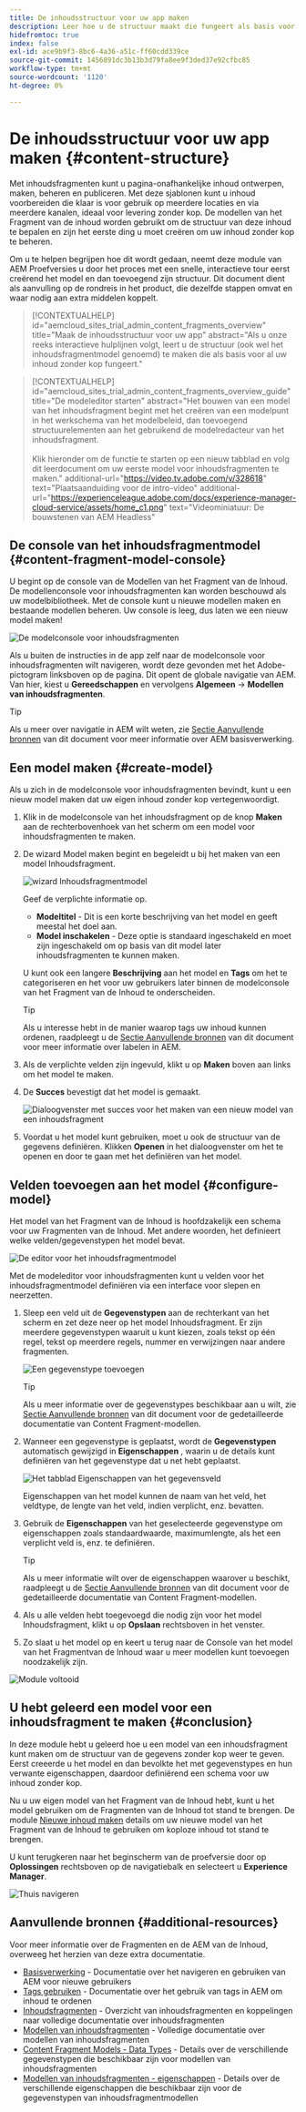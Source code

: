 ```yaml
---
title: De inhoudsstructuur voor uw app maken
description: Leer hoe u de structuur maakt die fungeert als basis voor alle inhoud zonder kop met behulp van AEM modellen van inhoudsfragmenten.
hidefromtoc: true
index: false
exl-id: ace9b9f3-8bc6-4a36-a51c-ff60cdd339ce
source-git-commit: 1456891dc3b13b3d79fa8ee9f3ded37e92cfbc85
workflow-type: tm+mt
source-wordcount: '1120'
ht-degree: 0%

---
```


# De inhoudsstructuur voor uw app maken {#content-structure}

Met inhoudsfragmenten kunt u pagina-onafhankelijke inhoud ontwerpen, maken, beheren en publiceren. Met deze sjablonen kunt u inhoud voorbereiden die klaar is voor gebruik op meerdere locaties en via meerdere kanalen, ideaal voor levering zonder kop. De modellen van het Fragment van de inhoud worden gebruikt om de structuur van deze inhoud te bepalen en zijn het eerste ding u moet creëren om uw inhoud zonder kop te beheren.

Om u te helpen begrijpen hoe dit wordt gedaan, neemt deze module van AEM Proefversies u door het proces met een snelle, interactieve tour eerst creërend het model en dan toevoegend zijn structuur. Dit document dient als aanvulling op de rondreis in het product, die dezelfde stappen omvat en waar nodig aan extra middelen koppelt.

>[!CONTEXTUALHELP]
>id="aemcloud_sites_trial_admin_content_fragments_overview"
>title="Maak de inhoudsstructuur voor uw app"
>abstract="Als u onze reeks interactieve hulplijnen volgt, leert u de structuur (ook wel het inhoudsfragmentmodel genoemd) te maken die als basis voor al uw inhoud zonder kop fungeert."

>[!CONTEXTUALHELP]
>id="aemcloud_sites_trial_admin_content_fragments_overview_guide"
>title="De modeleditor starten"
>abstract="Het bouwen van een model van het inhoudsfragment begint met het creëren van een modelpunt in het werkschema van het modelbeleid, dan toevoegend structuurelementen aan het gebruikend de modelredacteur van het inhoudsfragment.<br><br>Klik hieronder om de functie te starten op een nieuw tabblad en volg dit leerdocument om uw eerste model voor inhoudsfragmenten te maken."
>additional-url="https://video.tv.adobe.com/v/328618" text="Plaatsaanduiding voor de intro-video"
>additional-url="https://experienceleague.adobe.com/docs/experience-manager-cloud-service/assets/home_c1.png" text="Videominiatuur: De bouwstenen van AEM Headless"

## De console van het inhoudsfragmentmodel {#content-fragment-model-console}

U begint op de console van de Modellen van het Fragment van de Inhoud. De modellenconsole voor inhoudsfragmenten kan worden beschouwd als uw modelbibliotheek. Met de console kunt u nieuwe modellen maken en bestaande modellen beheren. Uw console is leeg, dus laten we een nieuw model maken!

![De modelconsole voor inhoudsfragmenten](assets/content-structure/content-fragment-model-console.png)

Als u buiten de instructies in de app zelf naar de modelconsole voor inhoudsfragmenten wilt navigeren, wordt deze gevonden met het Adobe-pictogram linksboven op de pagina. Dit opent de globale navigatie van AEM. Van hier, kiest u **Gereedschappen** en vervolgens **Algemeen** -> **Modellen van inhoudsfragmenten**.

>[!TIP]
>
>Als u meer over navigatie in AEM wilt weten, zie [Sectie Aanvullende bronnen](#additional-resources) van dit document voor meer informatie over AEM basisverwerking.

## Een model maken {#create-model}

Als u zich in de modelconsole voor inhoudsfragmenten bevindt, kunt u een nieuw model maken dat uw eigen inhoud zonder kop vertegenwoordigt.

1. Klik in de modelconsole van het inhoudsfragment op de knop **Maken** aan de rechterbovenhoek van het scherm om een model voor inhoudsfragmenten te maken.

1. De wizard Model maken begint en begeleidt u bij het maken van een model Inhoudsfragment.

   ![wizard Inhoudsfragmentmodel](assets/content-structure/model-wizard.png)

   Geef de verplichte informatie op.

   * **Modeltitel** - Dit is een korte beschrijving van het model en geeft meestal het doel aan.
   * **Model inschakelen** - Deze optie is standaard ingeschakeld en moet zijn ingeschakeld om op basis van dit model later inhoudsfragmenten te kunnen maken.

   U kunt ook een langere **Beschrijving** aan het model en **Tags** om het te categoriseren en het voor uw gebruikers later binnen de modelconsole van het Fragment van de Inhoud te onderscheiden.

   >[!TIP]
   >
   >Als u interesse hebt in de manier waarop tags uw inhoud kunnen ordenen, raadpleegt u de [Sectie Aanvullende bronnen](#additional-resources) van dit document voor meer informatie over labelen in AEM.

1. Als de verplichte velden zijn ingevuld, klikt u op **Maken** boven aan links om het model te maken.

1. De **Succes** bevestigt dat het model is gemaakt.

   ![Dialoogvenster met succes voor het maken van een nieuw model van een inhoudsfragment](assets/content-structure/success.png)

1. Voordat u het model kunt gebruiken, moet u ook de structuur van de gegevens definiëren. Klikken **Openen** in het dialoogvenster om het te openen en door te gaan met het definiëren van het model.

## Velden toevoegen aan het model {#configure-model}

Het model van het Fragment van de Inhoud is hoofdzakelijk een schema voor uw Fragmenten van de Inhoud. Met andere woorden, het definieert welke velden/gegevenstypen het model bevat.

![De editor voor het inhoudsfragmentmodel](assets/content-structure/model-editor.png)

Met de modeleditor voor inhoudsfragmenten kunt u velden voor het inhoudsfragmentmodel definiëren via een interface voor slepen en neerzetten.

1. Sleep een veld uit de **Gegevenstypen** aan de rechterkant van het scherm en zet deze neer op het model Inhoudsfragment. Er zijn meerdere gegevenstypen waaruit u kunt kiezen, zoals tekst op één regel, tekst op meerdere regels, nummer en verwijzingen naar andere fragmenten.

   ![Een gegevenstype toevoegen](assets/content-structure/drop-fields.png)

   >[!TIP]
   >
   >Als u meer informatie over de gegevenstypes beschikbaar aan u wilt, zie [Sectie Aanvullende bronnen](#additional-resources) van dit document voor de gedetailleerde documentatie van Content Fragment-modellen.

1. Wanneer een gegevenstype is geplaatst, wordt de **Gegevenstypen** automatisch gewijzigd in **Eigenschappen** , waarin u de details kunt definiëren van het gegevenstype dat u net hebt geplaatst.

   ![Het tabblad Eigenschappen van het gegevensveld](assets/content-structure/data-type-properties.png)

   Eigenschappen van het model kunnen de naam van het veld, het veldtype, de lengte van het veld, indien verplicht, enz. bevatten.

1. Gebruik de **Eigenschappen** van het geselecteerde gegevenstype om eigenschappen zoals standaardwaarde, maximumlengte, als het een verplicht veld is, enz. te definiëren.

   >[!TIP]
   >
   >Als u meer informatie wilt over de eigenschappen waarover u beschikt, raadpleegt u de [Sectie Aanvullende bronnen](#additional-resources) van dit document voor de gedetailleerde documentatie van Content Fragment-modellen.

1. Als u alle velden hebt toegevoegd die nodig zijn voor het model Inhoudsfragment, klikt u op **Opslaan** rechtsboven in het venster.

1. Zo slaat u het model op en keert u terug naar de Console van het model van het Fragmentvan de Inhoud waar u meer modellen kunt toevoegen noodzakelijk zijn.

![Module voltooid](assets/content-structure/content-fragment-model-console-populated.png)

## U hebt geleerd een model voor een inhoudsfragment te maken {#conclusion}

In deze module hebt u geleerd hoe u een model van een inhoudsfragment kunt maken om de structuur van de gegevens zonder kop weer te geven. Eerst creeerde u het model en dan bevolkte het met gegevenstypes en hun verwante eigenschappen, daardoor definiërend een schema voor uw inhoud zonder kop.

Nu u uw eigen model van het Fragment van de Inhoud hebt, kunt u het model gebruiken om de Fragmenten van de Inhoud tot stand te brengen. De module [Nieuwe inhoud maken](create-content.md) details om uw nieuwe model van het Fragment van de Inhoud te gebruiken om koploze inhoud tot stand te brengen.

U kunt terugkeren naar het beginscherm van de proefversie door op **Oplossingen** rechtsboven op de navigatiebalk en selecteert u **Experience Manager**.

![Thuis navigeren](assets/content-structure/home.png)

## Aanvullende bronnen {#additional-resources}

Voor meer informatie over de Fragmenten en de AEM van de Inhoud, overweeg het herzien van deze extra documentatie.

* [Basisverwerking](/help/sites-cloud/authoring/getting-started/basic-handling.md) - Documentatie over het navigeren en gebruiken van AEM voor nieuwe gebruikers
* [Tags gebruiken](/help/sites-cloud/authoring/features/tags.md) - Documentatie over het gebruik van tags in AEM om inhoud te ordenen
* [Inhoudsfragmenten](/help/assets/content-fragments/content-fragments.md) - Overzicht van inhoudsfragmenten en koppelingen naar volledige documentatie over inhoudsfragmenten
* [Modellen van inhoudsfragmenten](/help/assets/content-fragments/content-fragments-models.md) - Volledige documentatie over modellen van inhoudsfragmenten
* [Content Fragment Models - Data Types](/help/assets/content-fragments/content-fragments-models.md#data-types) - Details over de verschillende gegevenstypen die beschikbaar zijn voor modellen van inhoudsfragmenten
* [Modellen van inhoudsfragmenten - eigenschappen](/help/assets/content-fragments/content-fragments-models.md#data-types) - Details over de verschillende eigenschappen die beschikbaar zijn voor de gegevenstypen van inhoudsfragmentmodellen
